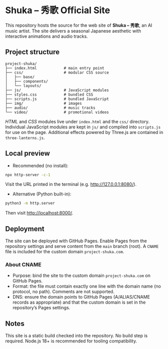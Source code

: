 # Shuka – 秀歌 Official Site

This repository hosts the source for the web site of **Shuka – 秀歌**, an AI music artist. The site delivers a seasonal Japanese aesthetic with interactive animations and audio tracks.

## Project structure

```
project-shuka/
├── index.html            # main entry point
├── css/                  # modular CSS source
│   ├── base/
│   ├── components/
│   └── layouts/
├── js/                   # JavaScript modules
├── styles.css            # bundled CSS
├── scripts.js            # bundled JavaScript
├── img/                  # images
├── audio/                # music tracks
└── video/                # promotional videos
```

*HTML* and *CSS* modules live under `index.html` and the `css/` directory. Individual JavaScript modules are kept in `js/` and compiled into `scripts.js` for use on the page. Additional effects powered by Three.js are contained in `three-lanterns.js`.

## Local preview

- Recommended (no install):

```bash
npx http-server -c-1
```

Visit the URL printed in the terminal (e.g. <http://127.0.0.1:8080/>).

- Alternative (Python built-in):

```bash
python3 -m http.server
```

Then visit <http://localhost:8000/>.

## Deployment

The site can be deployed with GitHub Pages. Enable Pages from the repository settings and serve content from the `main` branch (root). A `CNAME` file is included for the custom domain `project-shuka.com`.

### About CNAME
- Purpose: bind the site to the custom domain `project-shuka.com` on GitHub Pages.
- Format: the file must contain exactly one line with the domain name (no protocol, no path). Comments are not supported.
- DNS: ensure the domain points to GitHub Pages (A/ALIAS/CNAME records as appropriate) and that the custom domain is set in the repository’s Pages settings.

## Notes

This site is a static build checked into the repository. No build step is required. Node.js 18+ is recommended for tooling compatibility.
